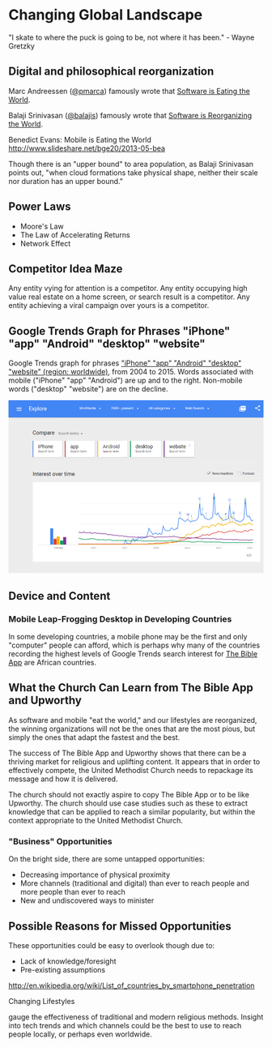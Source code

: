 # Changing Global Landscape

"I skate to where the puck is going to be, not where it has been." - Wayne Gretzky

## Digital and philosophical reorganization

Marc Andreessen ([@pmarca](https://twitter.com/pmarca)) famously wrote that [Software is Eating the World](http://online.wsj.com/article/SB10001424053111903480904576512250915629460.html). 

Balaji Srinivasan ([@balajis](https://twitter.com/balajis)) famously wrote that [Software is Reorganizing the World](http://www.wired.com/2013/11/software-is-reorganizing-the-world-and-cloud-formations-could-lead-to-physical-nations). 

Benedict Evans: Mobile is Eating the World
http://www.slideshare.net/bge20/2013-05-bea

Though there is an "upper bound" to area population, as Balaji Srinivasan points out, "when cloud formations take physical shape, neither their scale nor duration has an upper bound." 

## Power Laws
* Moore's Law
* The Law of Accelerating Returns
* Network Effect

## Competitor Idea Maze
Any entity vying for attention is a competitor. Any entity occupying high value real estate on a home screen, or search result is a competitor. Any entity achieving a viral campaign over yours is a competitor. 

## Google Trends Graph for Phrases "iPhone" "app" "Android" "desktop" "website"

Google Trends graph for phrases ["iPhone" "app" "Android" "desktop" "website" (region: worldwide)](http://www.google.com/trends/explore#q=iPhone%2C%20app%2C%20Android%2C%20desktop%2C%20website&cmpt=q&tz=), from 2004 to 2015. Words associated with mobile ("iPhone" "app" "Android") are up and to the right. Non-mobile words ("desktop" "website") are on the decline.

![](google-maps-and-trends/google-trends-iphone-app-android-desktop-website.png)

## Device and Content

### Mobile Leap-Frogging Desktop in Developing Countries 

 In some developing countries, a mobile phone may be the first and only "computer" people can afford, which is perhaps why many of the countries recording the highest levels of Google Trends search interest for [The Bible App](the_bible_app_case_study.md) are African countries. 
 
## What the Church Can Learn from The Bible App and Upworthy 

As software and mobile "eat the world," and our lifestyles are reorganized, the winning organizations will not be the ones that are the most pious, but simply the ones that adapt the fastest and the best.

The success of The Bible App and Upworthy shows that there can be a thriving market for religious and uplifting content. It appears that in order to effectively compete, the United Methodist Church needs to repackage its message and how it is delivered. 

The church should not exactly aspire to copy The Bible App or to be like Upworthy. The church should use case studies such as these to extract knowledge that can be applied to reach a similar popularity, but within the context appropriate to the United Methodist Church. 

### "Business" Opportunities
On the bright side, there are some untapped opportunities:
* Decreasing importance of physical proximity
* More channels (traditional and digital) than ever to reach people and more people than ever to reach
* New and undiscovered ways to minister

## Possible Reasons for Missed Opportunities 
These opportunities could be easy to overlook though due to:
* Lack of knowledge/foresight
* Pre-existing assumptions








http://en.wikipedia.org/wiki/List_of_countries_by_smartphone_penetration

Changing Lifestyles

gauge the effectiveness of traditional and modern religious methods. Insight into tech trends and which channels could be the best to use to reach people locally, or perhaps even worldwide.



 









